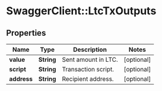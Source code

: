 # SwaggerClient::LtcTxOutputs

## Properties
Name | Type | Description | Notes
------------ | ------------- | ------------- | -------------
**value** | **String** | Sent amount in LTC. | [optional] 
**script** | **String** | Transaction script. | [optional] 
**address** | **String** | Recipient address. | [optional] 


